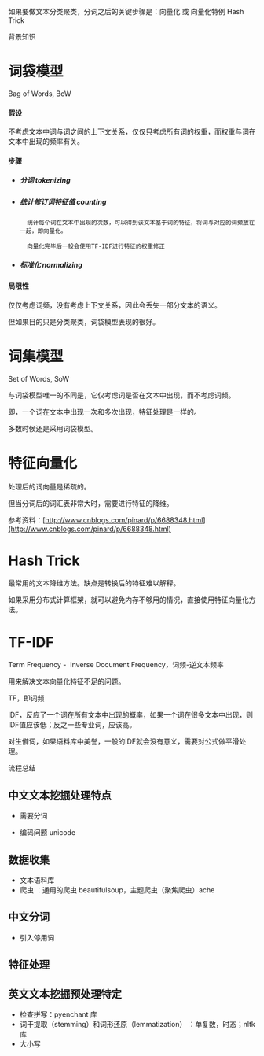 如果要做文本分类聚类，分词之后的关键步骤是：向量化 或 向量化特例 Hash Trick

背景知识

# 词袋模型

Bag of Words, BoW

#### 假设

不考虑文本中词与词之间的上下文关系，仅仅只考虑所有词的权重，而权重与词在文本中出现的频率有关。

#### 步骤

* ##### 分词 tokenizing
* ##### 统计修订词特征值 counting

  ```
    统计每个词在文本中出现的次数，可以得到该文本基于词的特征，将词与对应的词频放在一起，即向量化。

    向量化完毕后一般会使用TF-IDF进行特征的权重修正
  ```
* ##### 标准化 normalizing

#### 局限性

仅仅考虑词频，没有考虑上下文关系，因此会丢失一部分文本的语义。

但如果目的只是分类聚类，词袋模型表现的很好。

# 词集模型

Set of Words, SoW

与词袋模型唯一的不同是，它仅考虑词是否在文本中出现，而不考虑词频。

即，一个词在文本中出现一次和多次出现，特征处理是一样的。

多数时候还是采用词袋模型。



# 特征向量化

处理后的词向量是稀疏的。

但当分词后的词汇表非常大时，需要进行特征的降维。

参考资料：[http://www.cnblogs.com/pinard/p/6688348.html](http://www.cnblogs.com/pinard/p/6688348.html)



# Hash Trick

最常用的文本降维方法。缺点是转换后的特征难以解释。

如果采用分布式计算框架，就可以避免内存不够用的情况，直接使用特征向量化方法。



# TF-IDF

Term Frequency -  Inverse Document Frequency，词频-逆文本频率

用来解决文本向量化特征不足的问题。



TF，即词频

IDF，反应了一个词在所有文本中出现的概率，如果一个词在很多文本中出现，则IDF值应该低；反之一些专业词，应该高。

对生僻词，如果语料库中美誉，一般的IDF就会没有意义，需要对公式做平滑处理。





流程总结

## 中文文本挖掘处理特点

* 需要分词

* 编码问题 unicode



## 数据收集

* 文本语料库
* 爬虫 ：通用的爬虫 beautifulsoup，主题爬虫（聚焦爬虫）ache



## 中文分词

* 引入停用词



## 特征处理







## 英文文本挖掘预处理特定

* 检查拼写：pyenchant 库
* 词干提取（stemming）和词形还原（lemmatization） ：单复数，时态；nltk库
* 大小写

















